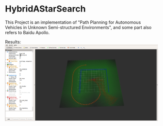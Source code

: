# HybridAStarSearch

This Project is an implementation of "Path Planning for Autonomous Vehicles in Unknown Semi-structured Environments", and some part also refers to Baidu Apollo.

Results:
![](doc/printscreen.png)

